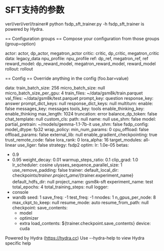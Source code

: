 # SFT支持的参数
verl/verl/verl/trainer# python fsdp_sft_trainer.py -h
fsdp_sft_trainer is powered by Hydra.

== Configuration groups ==
Compose your configuration from those groups (group=option)

actor: actor, dp_actor, megatron_actor
critic: critic, dp_critic, megatron_critic
data: legacy_data
npu_profile: npu_profile
ref: dp_ref, megatron_ref, ref
reward_model: dp_reward_model, megatron_reward_model, reward_model
rollout: rollout


== Config ==
Override anything in the config (foo.bar=value)

data:
  train_batch_size: 256
  micro_batch_size: null
  micro_batch_size_per_gpu: 4
  train_files: ~/data/gsm8k/train.parquet
  val_files: ~/data/gsm8k/test.parquet
  prompt_key: question
  response_key: answer
  prompt_dict_keys: null
  response_dict_keys: null
  multiturn:
    enable: false
    messages_key: messages
    tools_key: tools
    enable_thinking_key: enable_thinking
  max_length: 1024
  truncation: error
  balance_dp_token: false
  chat_template: null
  custom_cls:
    path: null
    name: null
  use_shm: false
model:
  partial_pretrain: ~/models/gemma-1.1-7b-it
  use_shm: false
  fsdp_config:
    model_dtype: fp32
    wrap_policy:
      min_num_params: 0
    cpu_offload: false
    offload_params: false
  external_lib: null
  enable_gradient_checkpointing: true
  trust_remote_code: false
  lora_rank: 0
  lora_alpha: 16
  target_modules: all-linear
  use_liger: false
  strategy: fsdp2
optim:
  lr: 1.0e-05
  betas:
  - 0.9
  - 0.95
  weight_decay: 0.01
  warmup_steps_ratio: 0.1
  clip_grad: 1.0
  lr_scheduler: cosine
ulysses_sequence_parallel_size: 1
use_remove_padding: false
trainer:
  default_local_dir: checkpoints/${trainer.project_name}/${trainer.experiment_name}
  default_hdfs_dir: null
  project_name: gsm8k-sft
  experiment_name: test
  total_epochs: 4
  total_training_steps: null
  logger:
  - console
  - wandb
  seed: 1
  save_freq: -1
  test_freq: -1
  nnodes: 1
  n_gpus_per_node: 8
  max_ckpt_to_keep: null
  resume_mode: auto
  resume_from_path: null
  checkpoint:
    save_contents:
    - model
    - optimizer
    - extra
    load_contents: ${trainer.checkpoint.save_contents}
  device: cuda


Powered by Hydra (https://hydra.cc)
Use --hydra-help to view Hydra specific help